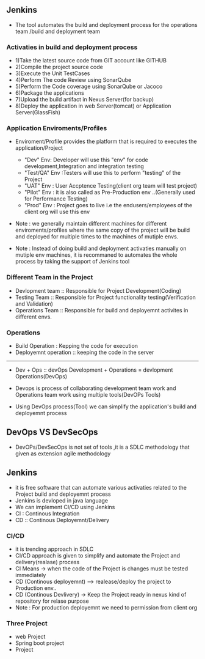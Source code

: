 ## Jenkins
- The tool automates the build and deployment process for the operations team /build and deployment team 

### Activaties in build and deployment process
- 1)Take the latest source code from GIT account like GITHUB
- 2)Compile the project source code
- 3)Execute the Unit TestCases
- 4)Perform The code Review using SonarQube
- 5)Perform the Code coverage using SonarQube or Jacoco
- 6)Package the applications
- 7)Upload the build artifact in Nexus Server(for backup)
- 8)Deploy the application in web Server(tomcat) or Application Server(GlassFish)

### Application Enviroments/Profiles
- Enviroment/Profile provides the platform that is required to executes the application/Project
  - "Dev" Env: Developer will use this "env" for code development,Integration and integration testing
  - "Test/QA" Env :Testers will use this to perform "testing" of the Project
  - "UAT" Env : User Accptence Testing(client org team will test project)
  - "Pilot" Env : it is also called as Pre-Production env ..(Generally used for Performance Testing)
  - "Prod" Env : Project goes to live i.e the endusers/employees of the client org will use this env

- Note : we generally maintain different machines for different enviroments/profiles where the same copy of the project will be build and deployed for multiple times to the machines of mutiple envs.
- Note : Instead of doing build and deployment activaties manually on mutiple env machines, it is recommaned to  automates the whole process
by taking the support of Jenkins tool

### Different Team in the Project
- Devlopment team :: Responsible for Project Development(Coding)
- Testing Team :: Responsible for Project functionality testing(Verification and Validation)
- Operations Team :: Responsible for build and deployemnt activites in different envs.

### Operations
- Build Operation : Kepping the code for execution
- Deployemnt operation :: keeping the code in the server
---------

- Dev + Ops :: devOps
Development + Operations = devlopment Operations(DevOps)

- Devops is process of collaborating development team work and Operations team work using multiple tools(DevOPs Tools)
- Using DevOps process(Tool) we can simplify the application's build and deployemnt process


## DevOps VS DevSecOps
- DevOPs/DevSecOps is not set of tools ,it is a SDLC methodology that given as extension agile methodology

## Jenkins
- it is free software that can automate various activaties related to the Project build and deployemnt process
- Jenkins is devloped in java language
- We can implement CI/CD using Jenkins 
- CI : Continous Integration
- CD :: Continous Deployemnt/Delivery

### CI/CD
- it is trending approach in SDLC
- CI/CD approach is given to simplify and automate the Project and delivery(realase) process
- CI Means -> when the code of the Project is changes must be tested immediately
- CD (Continous deployemnt) --> realease/deploy the project to Production env..
- CD (Continous Devlivery) -> Keep the Project ready in nexus kind of repository for relase purpose
- Note : For production deployemnt we need to permission from client org

### Three Project
- web Project
- Spring boot project
- Project













